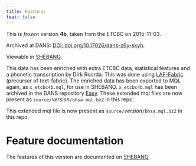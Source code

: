 ```yaml
---
title: Features
feat: false
---
```


This is *frozen* version **4b**, taken from the ETCBC on 2015-11-03.

Archived at DANS: [DOI: doi.org/10.17026/dans-z6y-skyh](https://doi.org/10.17026/dans-z6y-skyh).

Viewable in [SHEBANQ](https://shebanq.ancient-data.org).

This data has been enriched with extra ETCBC data, statistical features and a phonetic transcription
by Dirk Roorda.
This was done using
[LAF-Fabric](https://github.com/ETCBC/laf-fabric) (precursor of text-fabric).
The enriched data has been exported to MQL again, as `x_etcbc4b.mql`, for use in SHEBANQ.
`x_etcbc4b.mql` has been archived in the DANS repository [Easy](https://doi.org/10.17026/dans-z6y-skyh).
These extended mql files are now present as `source/`*version*`/bhsa.mql.bz2` in this repo.

This extended mql file is now present as `source/`*version*`/bhsa.mql.bz2` in this repo.

# Feature documentation
The features of this version are documented on
[SHEBANQ](https://shebanq.ancient-data.org/shebanq/static/docs/featuredoc/features/comments/0_overview.html)
